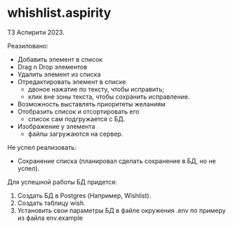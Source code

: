 # whishlist.aspirity
ТЗ Аспирити 2023.

Реазиловано:
* Добавить элемент в список
* Drag n Drop элементов
* Удалить элемент из списка
* Отредактировать элемент в списке
  - двоное нажатие по тексту, чтобы исправить;
  - клик вне зоны текста, чтобы сохранить исправление.
* Возможность выставлять приоритеты желаниям
* Отобразить список и отсортировать его
  - список сам подгружается с БД.
* Изображение у элемента
  - файлы загружаются на сервер.

Не успел реализовать:
* Сохранение списка (планировал сделать сохранение в БД, но не успел).

Для успешной работы БД придется:
1) Создать БД в Postgres (Например, Wishlist).
2) Создать таблицу wish.
3) Установить свои параметры БД в файле окружения .env по примеру из файла env.example

